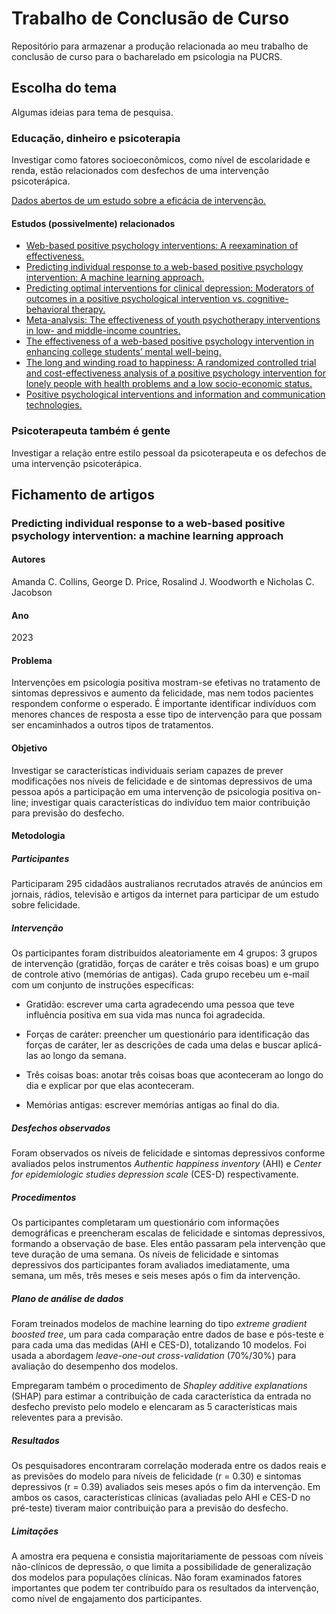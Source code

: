 # Trabalho de Conclusão de Curso

Repositório para armazenar a produção relacionada ao meu trabalho de conclusão de
curso para o bacharelado em psicologia na PUCRS.

## Escolha do tema

Algumas ideias para tema de pesquisa.

### Educação, dinheiro e psicoterapia

Investigar como fatores socioeconômicos, como nível de escolaridade e renda, estão
relacionados com desfechos de uma intervenção psicoterápica.

[Dados abertos de um estudo sobre a eficácia de intervenção.](https://openpsychologydata.metajnl.com/articles/10.5334/jopd.35)

#### Estudos (possivelmente) relacionados

* [Web-based positive psychology interventions: A reexamination of effectiveness.](https://doi.org/10.1002/jclp.22328)
* [Predicting individual response to a web-based positive psychology intervention: A machine learning approach.](https://doi.org/10.1080/17439760.2023.2254743)
* [Predicting optimal interventions for clinical depression: Moderators of outcomes in a positive psychological intervention vs. cognitive-behavioral therapy.](https://doi.org/10.1016/j.genhosppsych.2019.07.004)
* [Meta-analysis: The effectiveness of youth psychotherapy interventions in low- and middle-income countries.](https://doi.org/10.1016/j.jaac.2022.12.005)
* [The effectiveness of a web-based positive psychology intervention in enhancing college students’ mental well-being.](https://doi.org/10.2224/sbp.10459)
* [The long and winding road to happiness: A randomized controlled trial and cost-effectiveness analysis of a positive psychology intervention for lonely people with health problems and a low socio-economic status.](https://doi.org/10.1186/s12955-020-01416-x)
* [Positive psychological interventions and information and communication technologies.](https://doi.org/10.4018/978-1-7998-3432-8.ch083)

### Psicoterapeuta também é gente

Investigar a relação entre estilo pessoal da psicoterapeuta e os defechos de uma
intervenção psicoterápica.

## Fichamento de artigos

### Predicting individual response to a web-based positive psychology intervention: a machine learning approach

#### Autores
Amanda C. Collins, George D. Price, Rosalind J. Woodworth e Nicholas C. Jacobson

#### Ano
2023

#### Problema
Intervenções em psicologia positiva mostram-se efetivas no tratamento de sintomas
depressivos e aumento da felicidade, mas nem todos pacientes respondem conforme o
esperado. É importante identificar indivíduos com menores chances de resposta a esse
tipo de intervenção para que possam ser encaminhados a outros tipos de tratamentos.

#### Objetivo
Investigar se características individuais seriam capazes de prever modificações nos
níveis de felicidade e de sintomas depressivos de uma pessoa após a participação em
uma intervenção de psicologia positiva on-line; investigar quais características do
indivíduo tem maior contribuição para previsão do desfecho.

#### Metodologia

##### Participantes
Participaram 295 cidadãos australianos recrutados através de anúncios em jornais, rádios,
televisão e artigos da internet para participar de um estudo sobre felicidade.

##### Intervenção
Os participantes foram distribuídos aleatoriamente em 4 grupos: 3 grupos de intervenção
(gratidão, forças de caráter e três coisas boas) e um grupo de controle ativo (memórias de
antigas). Cada grupo recebeu um e-mail com um conjunto de instruções específicas:

- Gratidão: escrever uma carta agradecendo uma pessoa que teve influência positiva em
sua vida mas nunca foi agradecida.

- Forças de caráter: preencher um questionário para identificação das forças de caráter,
ler as descrições de cada uma delas e buscar aplicá-las ao longo da semana.

- Três coisas boas: anotar três coisas boas que aconteceram ao longo do dia e explicar
por que elas aconteceram.

- Memórias antigas: escrever memórias antigas ao final do dia.

##### Desfechos observados

Foram observados os níveis de felicidade e sintomas depressivos conforme avaliados pelos
instrumentos *Authentic happiness inventory* (AHI) e *Center for epidemiologic studies
depression scale* (CES-D) respectivamente.

##### Procedimentos
Os participantes completaram um questionário com informações demográficas e preencheram
escalas de felicidade e sintomas depressivos, formando a observação de base.  Eles então
passaram pela intervenção que teve duração de uma semana. Os níveis de felicidade e sintomas
depressivos dos participantes foram avaliados imediatamente, uma semana, um mês, três meses
e seis meses após o fim da intervenção.

##### Plano de análise de dados

Foram treinados modelos de machine learning do tipo *extreme gradient boosted tree*, um para
cada comparação entre dados de base e pós-teste e para cada uma das medidas (AHI e CES-D),
totalizando 10 modelos. Foi usada a abordagem *leave-one-out cross-validation* (70%/30%) para
avaliação do desempenho dos modelos. 

Empregaram também o procedimento de *Shapley additive explanations* (SHAP) para estimar a
contribuição de cada característica da entrada no desfecho previsto pelo modelo e elencaram
as 5 características mais releventes para a previsão.

##### Resultados
Os pesquisadores encontraram correlação moderada entre os dados reais e as previsões do
modelo para níveis de felicidade (r = 0.30) e sintomas depressivos (r = 0.39) avaliados
seis meses após o fim da intervenção. Em ambos os casos, características clínicas (avaliadas
pelo AHI e CES-D no pré-teste) tiveram maior contribuição para a previsão do desfecho.

##### Limitações

A amostra era pequena e consistia majoritariamente de pessoas com níveis não-clínicos de
depressão, o que limita a possibilidade de generalização dos modelos para populações clínicas.
Não foram examinados fatores importantes que podem ter contribuído para os resultados da
intervenção, como nível de engajamento dos participantes.


